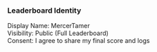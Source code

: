 ### Leaderboard Identity

Display Name: MercerTamer  
Visibility: Public (Full Leaderboard)  
Consent: I agree to share my final score and logs
